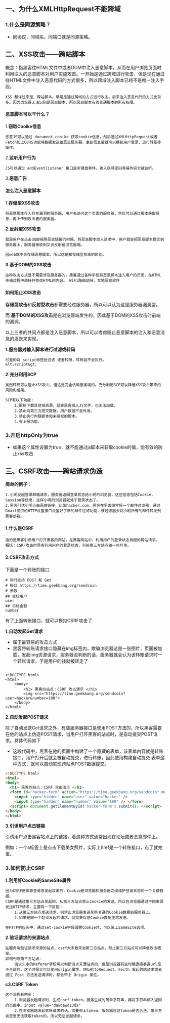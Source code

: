 

## 一、为什么XMLHttpRequest不能跨域

### 1.什么是同源策略？

- 同协议，同域名，同端口就是同源策略。

## 二、XSS攻击——跨站脚本

概念：指黑客往HTML文件中或者DOM中注入恶意脚本，从而在用户浏览页面时利用注入的恶意脚本对用户实施攻击。一开始是通过跨域进行攻击，但是现在通过往HTML文件中注入恶意代码的方式很多，所以跨域注入脚本已经不是唯一注入手段。

```
XSS 翻译过来是，跨站脚本。早期是通过跨域的方式进行攻击。后来注入恶意代码的方式比较多。因为浏览器无法识别是恶意脚本，所以恶意脚本有着普通脚本的所有权限。
```

#### 恶意脚本可以干什么？

1.**窃取Cooike信息**

```
恶意JS可以通过 document.cooike 获取cookie信息，然后通过XMLHttpRequest或者Fetch加上CORS功能将数据发送给恶意服务器，拿到信息后就可以模拟用户登录，进行转账等操作。
```

2.**监听用户行为**

```
JS可以通过 addEventlistener 接口监听键盘事件，输入账号密码等操作完全被监听。
```

3.**恶意广告**

#### 怎么注入恶意脚本

1.**存储型XSS攻击**

```
将恶意脚本存入存在漏洞的服务器，用户去访问这个页面的服务器，然后可以通过脚本获取信息，再上传到攻击者的服务器。
```

**2.反射型XSS攻击**

```
就是用户在点击QQ邮箱等恶意链接的时候，将恶意脚本嵌入请求中，用户就会把恶意脚本提交到服务器上，服务器接收到又会反射给浏览器端。

因web端不会存储恶意脚本，所以这是和存储型攻击的区别。
```

**3.基于DOM的XSS攻击**

```
这种攻击方式是不需要涉及服务器的，黑客通过各种手段将恶意脚本注入用户的页面，在HTML传输过程中劫持并修改HTML的内容。 WiFi路由劫持，本地恶意软件
```

#### 如何阻止XSS攻击

**存储型攻击**和**反射型攻击**都需要经过服务器，所以可以认为这是服务器漏洞型。

而 **基于DOM的XSS攻击**是在浏览器端发生的，因此基于DOM的XSS攻击时前端的漏洞。

以上三者的共同点都是注入恶意脚本，所以可以考虑阻止恶意脚本的注入和恶意消息的发送来实现。

**1.服务器对输入脚本进行过滤或转码**

```
尽量的将 script标签给过滤 或者转码，转码就不会执行。
&lt;script&gt;
```



**2.充分利用SCP**

```
虽然转码可以阻止XSS攻击，但这是完全依赖服务端的。充分利用SCP可以降低XSS攻击带来的风险和后果。

SCP有以下功能：
	1.限制下载其他域资源，就算黑客插入JS文件，也无法加载。
	2.禁止向第三方提交数据，用户数据不会外泄。
	3.禁止执行内联脚本和未授权的脚本。
	4.有上报功能。
```

### 3.开启httpOnly为true

- 如果这个属性设置为true，就不能通过js脚本来获取cookie的值，能有效的防止xss攻击

## 三、CSRF攻击——跨站请求伪造

**简单的例子：**

```
1.小明发起登录邮箱请求，服务器返回登录状态给小明的浏览器，这些信息包括Cookie，Session等信息，这样小明的浏览器就处于登录状态了。
2.黑客引诱小明点击恶意链接，比如hacker.com，黑客在里面编写好一个邮件过滤器，通过Gmail提供的HTTP设置接口设置好了新的邮件过滤功能，该过滤器会将小明所有的邮件转发到黑客邮箱。
```

#### **1.什么是CSRF**

```
指的是黑客引诱用户打开黑客的网站，在黑客网站中，利用用户的登录状态发起的跨站请求。
概括：CSRF攻击时黑客利用用户的登录状态，利用第三方站点做一些坏事。
```

#### 2.CSRF攻击方式

下面是一个转账的接口

```
# 同时支持 POST 和 Get 
# 接口 https://time.geekbang.org/sendcoin 
# 参数 
## 目标用户 
user 
## 目标金额 
number
```

有了上面转账接口，就可以模拟CSRF攻击了

**1.自动发起Get请求**

- 属于最容易的攻击方式
- 黑客将转账请求接口隐藏在img标签内，欺骗浏览器这是一张图片，页面被加载，发起img资源请求，服务器没判断的话，服务器就会认为该转账请求时一个转账请求，于是用户的钱就被转走了

```

<!DOCTYPE html> 
<html>
	<body>
    	<h1> 黑客的站点：CSRF 攻击演示 </h1>   
        <img src="https://time.geekbang.org/sendcoin?user=hacker&number=100">  
    </body>
</html>
```

**2.自动发起POST请求**

除了自动发送Get请求之外，有些服务器接口是使用POST方法的，所以黑客需要在他的站点上伪造POST请求，当用户打开黑客的站点时，是自动提交POST请求。具体代码如下

- 这段代码中，黑客在他的页面中构建了一个隐藏的表单，该表单内容就是转账接口。用户打开后就会被自动提交，进行转账，因此使用构建自动提交 表单这种方式，就可以自动实现跨站点POST数据提交。

```html
<!DOCTYPE html>
<html>
<body>
  <h1> 黑客的站点：CSRF 攻击演示 </h1>
  <form id='hacker-form' action="https://time.geekbang.org/sendcoin" method=POST>
    <input type="hidden" name="user" value="hacker" /> 
    <input type="hidden" name="number" value="100" /> </form>
  <script> document.getElementById('hacker-form').submit(); </script>
</body>
</html>

```

**3.引诱用户点击链接**

引诱用户点击黑客站点上的链接，着这种方式通常出现在论坛或者恶意邮件上。

例如：一个a标签上是点击下载美女照片，实际上href是一个转账接口，点了就完蛋。



### 3.如何防止CSRF

**1.利用好Cookie的SameSite属性**

```
因为CSRF是依靠登录态发起攻击的，Cookie是浏览器和服务器之间维护登录状态的一个关键数据。
CSRF是通过第三方站点发起的，从第三方站点禁止Cookie的发送。所以在浏览器通过不同来源发送HTTP请求，主要有一下区别：
	1.从第三方站点发送请求，则禁止浏览器发送某些关键的Cookie数据到服务器上。
	2.如果是同一个站点发起的请求，就需要保证Cookie数据正常发送。

在HTTP响应头中，通过set-cookie字段设置Cookie时，可以带上SameSite选项。
```

**2.验证请求的来源站点**

```
在服务端验证请求来源的站点，csrf大多数来自第三方站点，禁止第三方站点可以降低攻击概率。
如何判断第三方站点：
	请求头中的Referer字段可以判断请求来源站点的，但是浏览器有些时候直接暴露url是不合适的，这个时候又可以使用origin属性，XMLHttpRequest、Fecth 发起跨站请求或者通过 Post 方法发送请求时，都会带上 Origin 属性。
```

**c3.CSRF Token**

```
这个流程有两步：
	1.浏览器发起请求时，生成csrf token，服务生成的简单字符串，再将字符串植入返回的页面中。input value="dawdawd13ds"
	2.在浏览器端发起转账请求的话，需要带上token，服务器验证token是否合法，第三方肯定是无法获取token的，所以无法发起请求。
```




